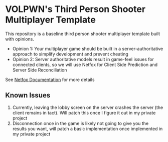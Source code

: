 # VOLPWN's Third Person Shooter Multiplayer Template

This repository is a baseline third person shooter multiplayer template built with opinions.

- Opinion 1: Your multiplayer game should be built in a server-authoritative approach to simplify development and prevent cheating
- Opinion 2: Server authoritative models result in game-feel issues for connected clients, so we will use Netfox for Client Side Prediction and Server Side Reconciliation

See [Netfox Documentation](https://foxssake.github.io/netfox/latest/) for more details

## Known Issues

1. Currently, leaving the lobby screen on the server crashes the server (the client remains in tact).  Will patch this once I figure it out in my private project
2. Disconnection once in the game is likely not going to give you the results you want, will patch a basic implementation once implemented in my private project
